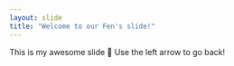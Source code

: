 ```yaml
---
layout: slide
title: "Welcome to our Fen's slide!"
---
```

This is my awesome slide 🎉
Use the left arrow to go back!
